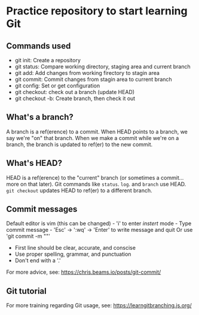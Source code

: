 # Practice repository to start learning Git
## Commands used

- git init: Create a repository
- git status: Compare working directory, staging area and current branch
- git add: Add changes from working firectory to stagin area
- git commit: Commit changes from stagin area to current branch
- git config: Set or get configuration
- git checkout: check out a branch (update HEAD)
- git checkout -b: Create branch, then check it out

## What's a branch?

A branch is a ref(erence) to a commit. When HEAD points to a branch, we say we're "on" that branch. When we make a commit while we're on a branch, the branch is updated to ref(er) to the new commit.

## What's HEAD?

HEAD is a ref(erence) to the "current" branch (or sometimes a commit... more on that later). Git commands like `status`. `log`. and `branch` use HEAD. `git checkout` updates HEAD to ref(er) to a different branch.
## Commit messages

Default editor is vim (this can be changed)
    - 'i' to enter *instert* mode
    - Type commit message
    - 'Esc' -> ':wq' -> 'Enter' to write message and quit
Or use 'git commit -m "<message>"'

- First line should be clear, accurate, and conscise
- Use proper spelling, grammar, and punctuation
- Don't end with a '.'

For more advice, see: https://chris.beams.io/posts/git-commit/


## Git tutorial

For more training regarding Git usage, see: https://learngitbranching.js.org/
